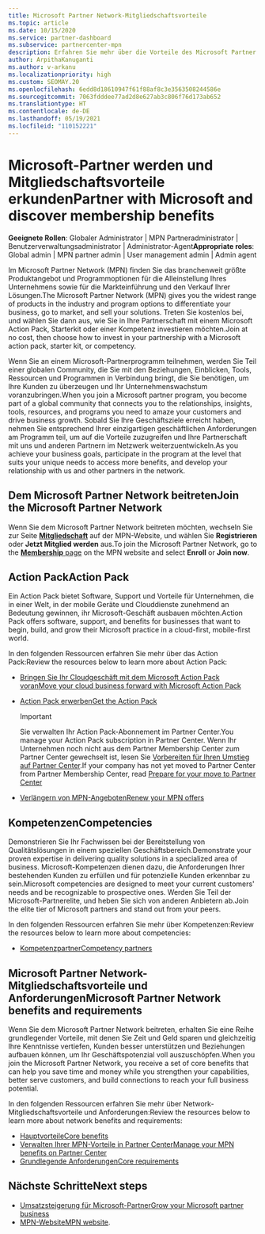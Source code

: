 ```yaml
---
title: Microsoft Partner Network-Mitgliedschaftsvorteile
ms.topic: article
ms.date: 10/15/2020
ms.service: partner-dashboard
ms.subservice: partnercenter-mpn
description: Erfahren Sie mehr über die Vorteile des Microsoft Partner Network (MPN), wie z. B. Microsoft Action Pack, Kompetenzen oder Programmoptionen, mit denen Sie Ihre Lösungen auf den Markt bringen und vertreiben können.
author: ArpithaKanuganti
ms.author: v-arkanu
ms.localizationpriority: high
ms.custom: SEOMAY.20
ms.openlocfilehash: 6edd8d18610947f61f88af8c3e3563508244586e
ms.sourcegitcommit: 7063fdddee77ad2d8e627ab3c806f76d173ab652
ms.translationtype: HT
ms.contentlocale: de-DE
ms.lasthandoff: 05/19/2021
ms.locfileid: "110152221"
---
```

# <a name="partner-with-microsoft-and-discover-membership-benefits"></a><span data-ttu-id="c84bf-103">Microsoft-Partner werden und Mitgliedschaftsvorteile erkunden</span><span class="sxs-lookup"><span data-stu-id="c84bf-103">Partner with Microsoft and discover membership benefits</span></span>

<span data-ttu-id="c84bf-104">**Geeignete Rollen**: Globaler Administrator | MPN Partneradministrator | Benutzerverwaltungsadministrator | Administrator-Agent</span><span class="sxs-lookup"><span data-stu-id="c84bf-104">**Appropriate roles**: Global admin | MPN partner admin | User management admin | Admin agent</span></span>

<span data-ttu-id="c84bf-105">Im Microsoft Partner Network (MPN) finden Sie das branchenweit größte Produktangebot und Programmoptionen für die Alleinstellung Ihres Unternehmens sowie für die Markteinführung und den Verkauf Ihrer Lösungen.</span><span class="sxs-lookup"><span data-stu-id="c84bf-105">The Microsoft Partner Network (MPN) gives you the widest range of products in the industry and program options to differentiate your business, go to market, and sell your solutions.</span></span> <span data-ttu-id="c84bf-106">Treten Sie kostenlos bei, und wählen Sie dann aus, wie Sie in Ihre Partnerschaft mit einem Microsoft Action Pack, Starterkit oder einer Kompetenz investieren möchten.</span><span class="sxs-lookup"><span data-stu-id="c84bf-106">Join at no cost, then choose how to invest in your partnership with a Microsoft action pack, starter kit, or competency.</span></span>

<span data-ttu-id="c84bf-107">Wenn Sie an einem Microsoft-Partnerprogramm teilnehmen, werden Sie Teil einer globalen Community, die Sie mit den Beziehungen, Einblicken, Tools, Ressourcen und Programmen in Verbindung bringt, die Sie benötigen, um Ihre Kunden zu überzeugen und Ihr Unternehmenswachstum voranzubringen.</span><span class="sxs-lookup"><span data-stu-id="c84bf-107">When you join a Microsoft partner program, you become part of a global community that connects you to the relationships, insights, tools, resources, and programs you need to amaze your customers and drive business growth.</span></span> <span data-ttu-id="c84bf-108">Sobald Sie Ihre Geschäftsziele erreicht haben, nehmen Sie entsprechend Ihrer einzigartigen geschäftlichen Anforderungen am Programm teil, um auf die Vorteile zuzugreifen und Ihre Partnerschaft mit uns und anderen Partnern im Netzwerk weiterzuentwickeln.</span><span class="sxs-lookup"><span data-stu-id="c84bf-108">As you achieve your business goals, participate in the program at the level that suits your unique needs to access more benefits, and develop your relationship with us and other partners in the network.</span></span> 

## <a name="join-the-microsoft-partner-network"></a><span data-ttu-id="c84bf-109">Dem Microsoft Partner Network beitreten</span><span class="sxs-lookup"><span data-stu-id="c84bf-109">Join the Microsoft Partner Network</span></span>

<span data-ttu-id="c84bf-110">Wenn Sie dem Microsoft Partner Network beitreten möchten, wechseln Sie zur Seite [**Mitgliedschaft**](https://partner.microsoft.com/membership) auf der MPN-Website, und wählen Sie **Registrieren** oder **Jetzt Mitglied werden** aus.</span><span class="sxs-lookup"><span data-stu-id="c84bf-110">To join the Microsoft Partner Network, go to the [**Membership** page](https://partner.microsoft.com/membership) on the MPN website and select **Enroll** or **Join now**.</span></span>

## <a name="action-pack"></a><span data-ttu-id="c84bf-111">Action Pack</span><span class="sxs-lookup"><span data-stu-id="c84bf-111">Action Pack</span></span>

<span data-ttu-id="c84bf-112">Ein Action Pack bietet Software, Support und Vorteile für Unternehmen, die in einer Welt, in der mobile Geräte und Clouddienste zunehmend an Bedeutung gewinnen, ihr Microsoft-Geschäft ausbauen möchten.</span><span class="sxs-lookup"><span data-stu-id="c84bf-112">Action Pack offers software, support, and benefits for businesses that want to begin, build, and grow their Microsoft practice in a cloud-first, mobile-first world.</span></span>

<span data-ttu-id="c84bf-113">In den folgenden Ressourcen erfahren Sie mehr über das Action Pack:</span><span class="sxs-lookup"><span data-stu-id="c84bf-113">Review the resources below to learn more about Action Pack:</span></span>

- [<span data-ttu-id="c84bf-114">Bringen Sie Ihr Cloudgeschäft mit dem Microsoft Action Pack voran</span><span class="sxs-lookup"><span data-stu-id="c84bf-114">Move your cloud business forward with Microsoft Action Pack</span></span>](https://partner.microsoft.com/membership/action-pack)

- [<span data-ttu-id="c84bf-115">Action Pack erwerben</span><span class="sxs-lookup"><span data-stu-id="c84bf-115">Get the Action Pack</span></span>](mpn-get-action-pack.md)
  
    >[!IMPORTANT]
    ><span data-ttu-id="c84bf-116">Sie verwalten Ihr Action Pack-Abonnement im Partner Center.</span><span class="sxs-lookup"><span data-stu-id="c84bf-116">You manage your Action Pack subscription in Partner Center.</span></span> <span data-ttu-id="c84bf-117">Wenn Ihr Unternehmen noch nicht aus dem Partner Membership Center zum Partner Center gewechselt ist, lesen Sie [Vorbereiten für Ihren Umstieg auf Partner Center](prepare-pmc-pc-migration.md).</span><span class="sxs-lookup"><span data-stu-id="c84bf-117">If your company has not yet moved to Partner Center from Partner Membership Center, read [Prepare for your move to Partner Center](prepare-pmc-pc-migration.md)</span></span>  

- [<span data-ttu-id="c84bf-118">Verlängern von MPN-Angeboten</span><span class="sxs-lookup"><span data-stu-id="c84bf-118">Renew your MPN offers</span></span>](renew-mpn-offers.md)

## <a name="competencies"></a><span data-ttu-id="c84bf-119">Kompetenzen</span><span class="sxs-lookup"><span data-stu-id="c84bf-119">Competencies</span></span>

<span data-ttu-id="c84bf-120">Demonstrieren Sie Ihr Fachwissen bei der Bereitstellung von Qualitätslösungen in einem speziellen Geschäftsbereich.</span><span class="sxs-lookup"><span data-stu-id="c84bf-120">Demonstrate your proven expertise in delivering quality solutions in a specialized area of business.</span></span> <span data-ttu-id="c84bf-121">Microsoft-Kompetenzen dienen dazu, die Anforderungen Ihrer bestehenden Kunden zu erfüllen und für potenzielle Kunden erkennbar zu sein.</span><span class="sxs-lookup"><span data-stu-id="c84bf-121">Microsoft competencies are designed to meet your current customers' needs and be recognizable to prospective ones.</span></span> <span data-ttu-id="c84bf-122">Werden Sie Teil der Microsoft-Partnerelite, und heben Sie sich von anderen Anbietern ab.</span><span class="sxs-lookup"><span data-stu-id="c84bf-122">Join the elite tier of Microsoft partners and stand out from your peers.</span></span>

<span data-ttu-id="c84bf-123">In den folgenden Ressourcen erfahren Sie mehr über Kompetenzen:</span><span class="sxs-lookup"><span data-stu-id="c84bf-123">Review the resources below to learn more about competencies:</span></span>

- [<span data-ttu-id="c84bf-124">Kompetenzpartner</span><span class="sxs-lookup"><span data-stu-id="c84bf-124">Competency partners</span></span>](https://partner.microsoft.com/membership/competencies)

## <a name="microsoft-partner-network-benefits-and-requirements"></a><span data-ttu-id="c84bf-125">Microsoft Partner Network-Mitgliedschaftsvorteile und Anforderungen</span><span class="sxs-lookup"><span data-stu-id="c84bf-125">Microsoft Partner Network benefits and requirements</span></span>

<span data-ttu-id="c84bf-126">Wenn Sie dem Microsoft Partner Network beitreten, erhalten Sie eine Reihe grundlegender Vorteile, mit denen Sie Zeit und Geld sparen und gleichzeitig Ihre Kenntnisse vertiefen, Kunden besser unterstützen und Beziehungen aufbauen können, um Ihr Geschäftspotenzial voll auszuschöpfen.</span><span class="sxs-lookup"><span data-stu-id="c84bf-126">When you join the Microsoft Partner Network, you receive a set of core benefits that can help you save time and money while you strengthen your capabilities, better serve customers, and build connections to reach your full business potential.</span></span> 

<span data-ttu-id="c84bf-127">In den folgenden Ressourcen erfahren Sie mehr über Network-Mitgliedschaftsvorteile und Anforderungen:</span><span class="sxs-lookup"><span data-stu-id="c84bf-127">Review the resources below to learn more about network benefits and requirements:</span></span>

- [<span data-ttu-id="c84bf-128">Hauptvorteile</span><span class="sxs-lookup"><span data-stu-id="c84bf-128">Core benefits</span></span>](https://partner.microsoft.com/membership/core-benefits#simple-tab-content-1)
- [<span data-ttu-id="c84bf-129">Verwalten Ihrer MPN-Vorteile in Partner Center</span><span class="sxs-lookup"><span data-stu-id="c84bf-129">Manage your MPN benefits on Partner Center</span></span>](manage-your-partner-network-benefits.md)
- [<span data-ttu-id="c84bf-130">Grundlegende Anforderungen</span><span class="sxs-lookup"><span data-stu-id="c84bf-130">Core requirements</span></span>](https://partner.microsoft.com/membership/core-benefits#simple-tab-content-2)

## <a name="next-steps"></a><span data-ttu-id="c84bf-131">Nächste Schritte</span><span class="sxs-lookup"><span data-stu-id="c84bf-131">Next steps</span></span>

- [<span data-ttu-id="c84bf-132">Umsatzsteigerung für Microsoft-Partner</span><span class="sxs-lookup"><span data-stu-id="c84bf-132">Grow your Microsoft partner business</span></span>](grow-your-business.md)
- <span data-ttu-id="c84bf-133">[MPN-Website](https://partner.microsoft.com/commercial)</span><span class="sxs-lookup"><span data-stu-id="c84bf-133">[MPN website](https://partner.microsoft.com/commercial).</span></span>
